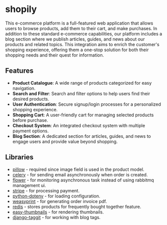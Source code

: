 # shopily

This e-commerce platform is a full-featured web application that allows users to browse products, add them to their cart, and make purchases. In addition to these standard e-commerce capabilities, our platform includes a blog section where we publish articles, guides, and news about our products and related topics. This integration aims to enrich the customer's shopping experience, offering them a one-stop solution for both their shopping needs and their quest for information.

## Features

- **Product Catalogue**: A wide range of products categorized for easy navigation.
- **Search and Filter**: Search and filter options to help users find their desired products.
- **User Authentication**: Secure signup/login processes for a personalized shopping experience.
- **Shopping Cart**: A user-friendly cart for managing selected products before purchase.
- **Checkout System**: An integrated checkout system with multiple payment options.
- **Blog Section**: A dedicated section for articles, guides, and news to engage users and provide value beyond shopping.

## Libraries

- [pillow](https://python-pillow.org/) - required since image field is used in the product model.
- [celery](https://docs.celeryq.dev/en/stable/getting-started/first-steps-with-celery.html) - for sending email asynchronously when order is created.
- [flower](https://flower.readthedocs.io/en/latest/) - for monitoring asynchronous task instead of using rabbitmq management ui.
- [stripe](https://github.com/stripe/stripe-python) - for processing payment.
- [python-dotenv](https://github.com/theskumar/python-dotenv) - for loading configuration.
- [weasyprint](https://doc.courtbouillon.org/weasyprint/stable/first_steps.html) - for generating order invoice pdf.
- [redis](https://github.com/redis/redis-py) - stores products for frequently bought together feature.
- [easy-thumbnails](https://github.com/SmileyChris/easy-thumbnails) - for rendering thumbnails.
- [ django-taggit](https://github.com/jazzband/django-taggit) - for working with blog tags.
